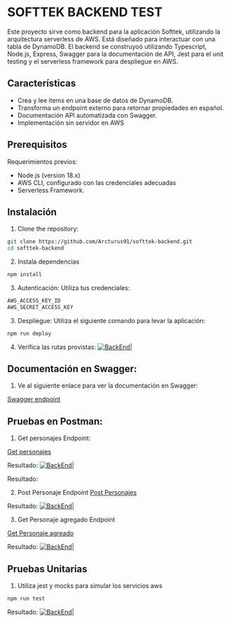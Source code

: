 # SOFTTEK BACKEND TEST

Este proyecto sirve como backend para la aplicación Softtek, utilizando la arquitectura serverless de AWS. Está diseñado para interactuar con una tabla de DynamoDB.
El backend se construyoó utilizando Typescript, Node.js, Express, Swagger para la documentación de API, Jest para el unit testing y el serverless framework para despliegue en AWS.

## Características

- Crea y lee items en una base de datos de DynamoDB.
- Transforma un endpoint externo para retornar propiedades en español.
- Documentación API automatizada con Swagger.
- Implementación sin servidor en AWS

## Prerequisitos

Requerimientos previos:

- Node.js (version 18.x)
- AWS CLI, configurado con las credenciales adecuadas
- Serverless Framework.

## Instalación

1. Clone the repository:

```bash
git clone https://github.com/Arcturus91/softtek-backend.git
cd softtek-backend
```

2. Instala dependencias

```bash
npm install
```

3. Autenticación: Utiliza tus credenciales:

```bash
AWS_ACCESS_KEY_ID
AWS_SECRET_ACCESS_KEY
```

3. Despliegue: Utiliza el siguiente comando para levar la aplicación:

```bash
npm run deploy
```

4. Verifica las rutas provistas:
   [![BackEnd|](https://res.cloudinary.com/dad5dandd/image/upload/v1712333001/bpppqgaaeydbcdctgk2g.png)]()

## Documentación en Swagger:

1. Ve al siguiente enlace para ver la documentación en Swagger:

[Swagger endpoint](https://qbgn21yk42.execute-api.us-east-1.amazonaws.com/api-docs)

## Pruebas en Postman:

1. Get personajes Endpoint:

[Get personajes](https://qbgn21yk42.execute-api.us-east-1.amazonaws.com/api/personajes)

Resultado:
[![BackEnd|](https://res.cloudinary.com/dad5dandd/image/upload/v1712333703/qbszajxcno6bzcnsuqgp.png)]()

Resultado:

2. Post Personaje Endpoint
   [Post Personajes](https://qbgn21yk42.execute-api.us-east-1.amazonaws.com/api/personajes)

Resultado:
[![BackEnd|](https://res.cloudinary.com/dad5dandd/image/upload/v1712334293/xjgrgyuqjmtx5l9cvnrl.png)]()

3. Get Personaje agregado Endpoint

[Get Personaje agreado](https://qbgn21yk42.execute-api.us-east-1.amazonaws.com/api/personajes/Maria)

Resultado:
[![BackEnd|](https://res.cloudinary.com/dad5dandd/image/upload/v1712334484/boe5ej6dvlkkoi7bz0r1.png)]()

## Pruebas Unitarias

1. Utiliza jest y mocks para simular los servicios aws

```bash
npm run test
```

Resultado:
[![BackEnd|](https://res.cloudinary.com/dad5dandd/image/upload/v1712333386/ahgcng6pv6qwawuwzp36.png)]()
